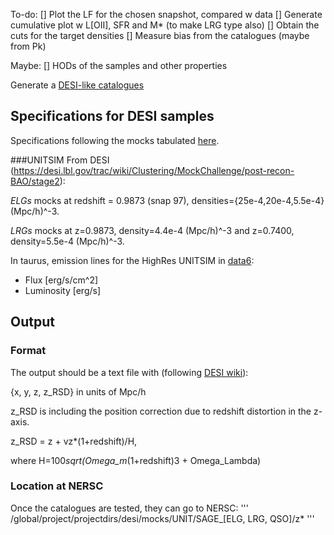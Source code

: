 To-do:
[] Plot the LF for the chosen snapshot, compared w data
[] Generate cumulative plot w L[OII], SFR and M* (to make LRG type also)
[] Obtain the cuts for the target densities
[] Measure bias from the catalogues (maybe from Pk)

Maybe:
[] HODs of the samples and other properties

Generate a [DESI-like catalogues](https://desi.lbl.gov/trac/wiki/Clustering/MockChallenge/make_galaxy)

## Specifications for DESI samples

Specifications following the mocks tabulated [here](https://desi.lbl.gov/trac/wiki/Clustering/MockChallenge/post-recon-BAO/stage2).

###UNITSIM
From DESI (https://desi.lbl.gov/trac/wiki/Clustering/MockChallenge/post-recon-BAO/stage2):

*ELGs* mocks at redshift = 0.9873 (snap 97), densities={25e-4,20e-4,5.5e-4}(Mpc/h)^-3.

*LRGs* mocks at z=0.9873, density=4.4e-4 (Mpc/h)^-3 and z=0.7400, density=5.5e-4 (Mpc/h)^-3.

In taurus, emission lines for the HighRes UNITSIM in [data6](/data6/users/aknebe/Projects/UNITSIM/ELGs_DESI/):

* Flux [erg/s/cm^2]
* Luminosity [erg/s]

## Output

### Format
The output should be a text file with (following [DESI wiki](https://desi.lbl.gov/trac/wiki/CosmoSimsWG/DESI_mocks)):

{x, y, z, z_RSD} in units of Mpc/h

z_RSD is including the position correction due to redshift distortion in the z-axis. 

z_RSD = z + vz*(1+redshift)/H,

where H=100*sqrt(Omega_m*(1+redshift)3 + Omega_Lambda)

### Location at NERSC

Once the catalogues are tested, they can go to NERSC:
'''
/global/project/projectdirs/desi/mocks/UNIT/SAGE_[ELG, LRG, QSO]/z*
'''

